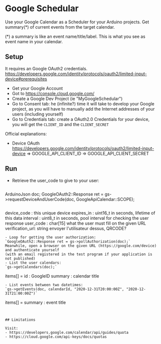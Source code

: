# Google Schedular

Use your Google Calendar as a Scheduler for your Arduino projects.
Get summary(*) of current events from the target calendar. 

(*) a summary is like an event name/title/label. This is what you see as event name in your calendar. 


## Setup

It requires an Google OAuth2 credentials. 
https://developers.google.com/identity/protocols/oauth2/limited-input-device#prerequisites

- Get your Google Account
- Got to https://console.cloud.google.com/
- Create a Google Dev Project (ie "MyGoogleSchedular")
- Go to Consent tab: he (infinite?) time it will take to develop your Google project, as you will have to manually add the Internet addresses of your users (including yourself)
- Go to Credentials tab: create a OAuth2.0 Credentials for your device, you will get the `CLIENT_ID` and the `CLIENT_SECRET`

Official explanations: 
- Device OAuth
  https://developers.google.com/identity/protocols/oauth2/limited-input-device
  => GOOGLE_API_CLIENT_ID
  => GOOGLE_API_CLIENT_SECRET


## Run

- Retrieve the user_code to give to your user:
  ````
ArduinoJson doc;
GoogleOAuth2::Response ret = gs->requestDeviceAndUserCode(doc, GoogleApiCalendar::SCOPE);
  ```
  ```
device_code     : this unique device
expires_in      : uint16_t  in seconds, lifetime of this data
interval        : uint8_t   in seconds, pool interval for checking the user response
user_code       : char[15]  what the user must fill on the given URL
verification_url: string    envoyer l'utilisateur dessus, QRCODE?
  ```
- Loop for getting the user authorization:
  `GoogleOAuth2::Response ret = gs->pollAuthorization(doc);`
  Meanwhile, open a browser on the given URL (https://google.com/device) and authenticate yourself 
  (with an email registered in the test program if your application is not published)
- List the user calendars:
  `gs->getCalendars(doc);`
  ```
items[] =
    id      : GoogleID
    summary : calendar title
  ```
- List events between two datetimes:
  `gs->getEvents(doc, calendarId, "2020-12-31T20:00:00Z", "2020-12-31T21:00:00Z")`
  ```
items[] =
    summary : event title
  ```


## Limitations

Visit: 
- https://developers.google.com/calendar/api/guides/quota
- https://cloud.google.com/api-keys/docs/quotas

